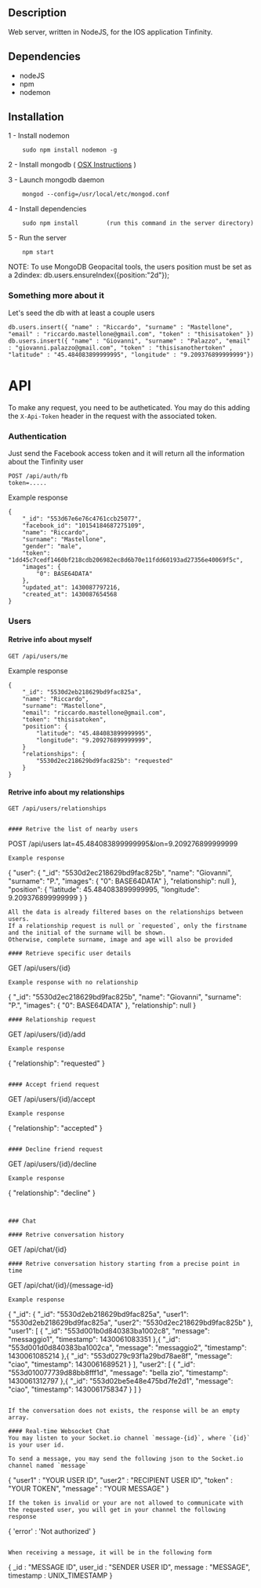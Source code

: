 
## Description

Web server, written in NodeJS, for the IOS application Tinfinity.

## Dependencies

- nodeJS
- npm
- nodemon

## Installation

1 - Install nodemon

        sudo npm install nodemon -g

2 - Install mongodb ( [OSX Instructions](http://docs.mongodb.org/manual/tutorial/install-mongodb-on-os-x/?_ga=1.141921522.1728431311.1429018228) )

3 - Launch mongodb daemon

        mongod --config=/usr/local/etc/mongod.conf

4 - Install dependencies

        sudo npm install        (run this command in the server directory)

5 - Run the server

        npm start


NOTE: To use MongoDB Geopacital tools, the users position must be set as a 2dindex: db.users.ensureIndex({position:"2d"});

### Something more about it


Let's seed the db with at least a couple users
```
db.users.insert({ "name" : "Riccardo", "surname" : "Mastellone", "email" : "riccardo.mastellone@gmail.com", "token" : "thisisatoken" })
db.users.insert({ "name" : "Giovanni", "surname" : "Palazzo", "email" : "giovanni.palazzo@gmail.com", "token" : "thisisanothertoken" , "latitude" : "45.484083899999995", "longitude" : "9.209376899999999"})
```
# API #
To make any request, you need to be autheticated. You may do this adding the `X-Api-Token` header in the request with the associated token.

### Authentication 
Just send the Facebook access token and it will return all the information about the Tinfinity user
```
POST /api/auth/fb
token=.....
```
Example response
```
{
    "_id": "553d67e6e76c4761ccb25077",
    "facebook_id": "10154184687275109",
    "name": "Riccardo",
    "surname": "Mastellone",
    "gender": "male",
    "token": "1dd45c7cedf1460bf218cdb206982ec8d6b70e11fdd60193ad27356e40069f5c",
    "images": {
        "0": BASE64DATA"
    },
    "updated_at": 1430087797216,
    "created_at": 1430087654568
}
```


### Users

#### Retrive info about myself
```
GET /api/users/me
```
Example response
```
{
    "_id": "5530d2eb218629bd9fac825a",
    "name": "Riccardo",
    "surname": "Mastellone",
    "email": "riccardo.mastellone@gmail.com",
    "token": "thisisatoken",
    "position": {
        "latitude": "45.484083899999995",
        "longitude": "9.209276899999999",
    }
    "relationships": {
        "5530d2ec218629bd9fac825b": "requested"
    }
}
```

#### Retrive info about my relationships
```
GET /api/users/relationships


#### Retrive the list of nearby users
```
POST /api/users
lat=45.484083899999995&lon=9.209276899999999
```
Example response
```
{
    "user": {
        "_id": "5530d2ec218629bd9fac825b",
        "name": "Giovanni",
        "surname": "P.",
        "images": {
            "0": BASE64DATA"
        },
        "relationship": null
    },
    "position": {
        "latitude": 45.484083899999995,
        "longitude": 9.209376899999999
    }
}
```
All the data is already filtered bases on the relationships between users.
If a relationship request is null or `requested`, only the firstname and the initial of the surname will be shown.
Otherwise, complete surname, image and age will also be provided

#### Retrieve specific user details
```
GET /api/users/{id}
```
Example response with no relationship
```
{
    "_id": "5530d2ec218629bd9fac825b",
    "name": "Giovanni",
    "surname": "P.",
    "images": {
        "0": BASE64DATA"
    },
    "relationship": null
}
```
#### Relationship request
```
GET /api/users/{id}/add
```
Example response
```
{
    "relationship": "requested"
}
```

#### Accept friend request
```
GET /api/users/{id}/accept
```
Example response
```
{
    "relationship": "accepted"
}
```

#### Decline friend request
```
GET /api/users/{id}/decline
```
Example response
```
{
    "relationship": "decline"
}
```


### Chat

#### Retrive conversation history
```
GET /api/chat/{id}
```
#### Retrive conversation history starting from a precise point in time
```
GET /api/chat/{id}/{message-id}
```
Example response
```
{
    "_id": {
        "_id":  "5530d2eb218629bd9fac825a",
        "user1": "5530d2eb218629bd9fac825a",
        "user2": "5530d2ec218629bd9fac825b"
    },
    "user1": [
        {
            "_id": "553d001b0d840383ba1002c8",
            "message": "messaggio1",
            "timestamp": 1430061083351
        },{
            "_id": "553d001d0d840383ba1002ca",
            "message": "messaggio2",
            "timestamp": 1430061085214
        },{
            "_id": "553d0279c93f1a29bd78ae8f",
            "message": "ciao",
            "timestamp": 1430061689521
        }
    ],
    "user2": [
        {
            "_id": "553d010077739d88bb8fff1d",
            "message": "bella zio",
            "timestamp": 1430061312797
        },{
            "_id": "553d02be5e48e475bd7fe2d1",
            "message": "ciao",
            "timestamp": 1430061758347
        }
    ]
}
```

If the conversation does not exists, the response will be an empty array.

#### Real-time Websocket Chat
You may listen to your Socket.io channel `message-{id}`, where `{id}` is your user id.

To send a message, you may send the following json to the Socket.io channel named `message` 
```
{
   "user1" : "YOUR USER ID",
   "user2" : "RECIPIENT USER ID",
   "token" : "YOUR TOKEN",
   "message" : "YOUR MESSAGE"
}
```
If the token is invalid or your are not allowed to communicate with the requested user, you will get in your channel the following response
```
{
    'error' : 'Not authorized'
}
```

When receiving a message, it will be in the following form
```
{
  _id : "MESSAGE ID",
  user_id : "SENDER USER ID",
  message : "MESSAGE",
  timestamp : UNIX_TIMESTAMP 
}
```